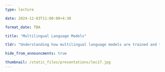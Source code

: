 ```yaml
---
type: lecture

date: 2024-12-03T11:00:00+4:30

format_date: TBA

title: "Multilingual Language Models"

tldr: "Understanding how multilingual language models are trained and the challenges faced while incorporating multilinguality. Discussion on the prominent multilingual language models."

hide_from_announcments: true

thumbnail: /static_files/presentations/lec17.jpg
---
```

